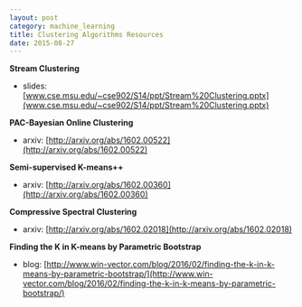 ```yaml
---
layout: post
category: machine_learning
title: Clustering Algorithms Resources
date: 2015-08-27
---
```


**Stream Clustering**

- slides: [www.cse.msu.edu/~cse902/S14/ppt/Stream%20Clustering.pptx](www.cse.msu.edu/~cse902/S14/ppt/Stream%20Clustering.pptx)

**PAC-Bayesian Online Clustering**

- arxiv: [http://arxiv.org/abs/1602.00522](http://arxiv.org/abs/1602.00522)

**Semi-supervised K-means++**

- arxiv: [http://arxiv.org/abs/1602.00360](http://arxiv.org/abs/1602.00360)

**Compressive Spectral Clustering**

- arxiv: [http://arxiv.org/abs/1602.02018](http://arxiv.org/abs/1602.02018)

**Finding the K in K-means by Parametric Bootstrap**

- blog: [http://www.win-vector.com/blog/2016/02/finding-the-k-in-k-means-by-parametric-bootstrap/](http://www.win-vector.com/blog/2016/02/finding-the-k-in-k-means-by-parametric-bootstrap/)